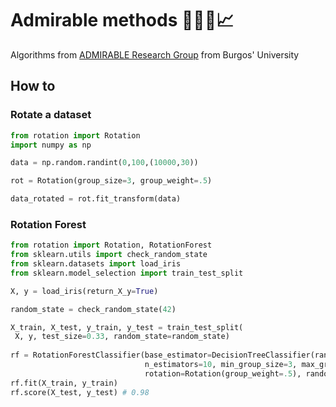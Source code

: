 # Admirable methods 🔄🌲✨📈 

Algorithms from [ADMIRABLE Research Group](https://admirable-ubu.es/) from Burgos' University 

## How to
### Rotate a dataset
```python
from rotation import Rotation
import numpy as np

data = np.random.randint(0,100,(10000,30))

rot = Rotation(group_size=3, group_weight=.5)

data_rotated = rot.fit_transform(data)
```
### Rotation Forest

```python
from rotation import Rotation, RotationForest
from sklearn.utils import check_random_state
from sklearn.datasets import load_iris
from sklearn.model_selection import train_test_split

X, y = load_iris(return_X_y=True)

random_state = check_random_state(42)

X_train, X_test, y_train, y_test = train_test_split(
 X, y, test_size=0.33, random_state=random_state)
 
rf = RotationForestClassifier(base_estimator=DecisionTreeClassifier(random_state=random_state), 
                              n_estimators=10, min_group_size=3, max_group_size=3, 
                              rotation=Rotation(group_weight=.5), random_state=random_state)
rf.fit(X_train, y_train)
rf.score(X_test, y_test) # 0.98
```
